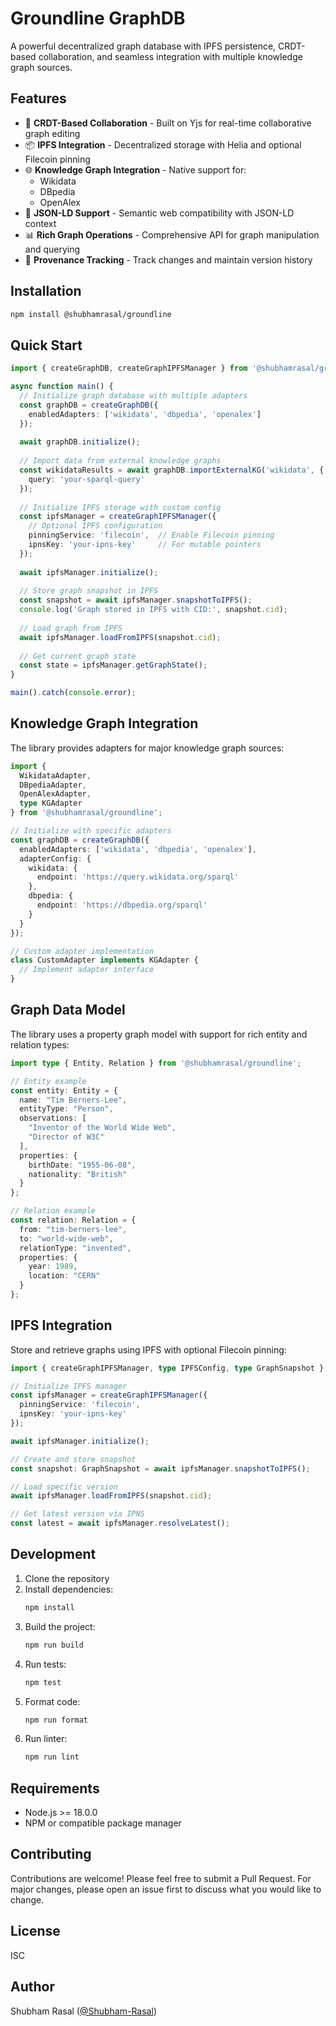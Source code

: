 # Groundline GraphDB

A powerful decentralized graph database with IPFS persistence, CRDT-based collaboration, and seamless integration with multiple knowledge graph sources.

## Features

- 🔄 **CRDT-Based Collaboration** - Built on Yjs for real-time collaborative graph editing
- 📦 **IPFS Integration** - Decentralized storage with Helia and optional Filecoin pinning
- 🌐 **Knowledge Graph Integration** - Native support for:
  - Wikidata
  - DBpedia
  - OpenAlex
- 🔗 **JSON-LD Support** - Semantic web compatibility with JSON-LD context
- 📊 **Rich Graph Operations** - Comprehensive API for graph manipulation and querying
- 📝 **Provenance Tracking** - Track changes and maintain version history

## Installation

```bash
npm install @shubhamrasal/groundline
```

## Quick Start

```typescript
import { createGraphDB, createGraphIPFSManager } from '@shubhamrasal/groundline';

async function main() {
  // Initialize graph database with multiple adapters
  const graphDB = createGraphDB({
    enabledAdapters: ['wikidata', 'dbpedia', 'openalex']
  });
  
  await graphDB.initialize();
  
  // Import data from external knowledge graphs
  const wikidataResults = await graphDB.importExternalKG('wikidata', {
    query: 'your-sparql-query'
  });
  
  // Initialize IPFS storage with custom config
  const ipfsManager = createGraphIPFSManager({
    // Optional IPFS configuration
    pinningService: 'filecoin',  // Enable Filecoin pinning
    ipnsKey: 'your-ipns-key'     // For mutable pointers
  });
  
  await ipfsManager.initialize();
  
  // Store graph snapshot in IPFS
  const snapshot = await ipfsManager.snapshotToIPFS();
  console.log('Graph stored in IPFS with CID:', snapshot.cid);
  
  // Load graph from IPFS
  await ipfsManager.loadFromIPFS(snapshot.cid);
  
  // Get current graph state
  const state = ipfsManager.getGraphState();
}

main().catch(console.error);
```

## Knowledge Graph Integration

The library provides adapters for major knowledge graph sources:

```typescript
import { 
  WikidataAdapter, 
  DBpediaAdapter, 
  OpenAlexAdapter,
  type KGAdapter 
} from '@shubhamrasal/groundline';

// Initialize with specific adapters
const graphDB = createGraphDB({
  enabledAdapters: ['wikidata', 'dbpedia', 'openalex'],
  adapterConfig: {
    wikidata: {
      endpoint: 'https://query.wikidata.org/sparql'
    },
    dbpedia: {
      endpoint: 'https://dbpedia.org/sparql'
    }
  }
});

// Custom adapter implementation
class CustomAdapter implements KGAdapter {
  // Implement adapter interface
}
```

## Graph Data Model

The library uses a property graph model with support for rich entity and relation types:

```typescript
import type { Entity, Relation } from '@shubhamrasal/groundline';

// Entity example
const entity: Entity = {
  name: "Tim Berners-Lee",
  entityType: "Person",
  observations: [
    "Inventor of the World Wide Web",
    "Director of W3C"
  ],
  properties: {
    birthDate: "1955-06-08",
    nationality: "British"
  }
};

// Relation example
const relation: Relation = {
  from: "tim-berners-lee",
  to: "world-wide-web",
  relationType: "invented",
  properties: {
    year: 1989,
    location: "CERN"
  }
};
```

## IPFS Integration

Store and retrieve graphs using IPFS with optional Filecoin pinning:

```typescript
import { createGraphIPFSManager, type IPFSConfig, type GraphSnapshot } from '@shubhamrasal/groundline';

// Initialize IPFS manager
const ipfsManager = createGraphIPFSManager({
  pinningService: 'filecoin',
  ipnsKey: 'your-ipns-key'
});

await ipfsManager.initialize();

// Create and store snapshot
const snapshot: GraphSnapshot = await ipfsManager.snapshotToIPFS();

// Load specific version
await ipfsManager.loadFromIPFS(snapshot.cid);

// Get latest version via IPNS
const latest = await ipfsManager.resolveLatest();
```

## Development

1. Clone the repository
2. Install dependencies:
   ```bash
   npm install
   ```
3. Build the project:
   ```bash
   npm run build
   ```
4. Run tests:
   ```bash
   npm test
   ```
5. Format code:
   ```bash
   npm run format
   ```
6. Run linter:
   ```bash
   npm run lint
   ```

## Requirements

- Node.js >= 18.0.0
- NPM or compatible package manager

## Contributing

Contributions are welcome! Please feel free to submit a Pull Request. For major changes, please open an issue first to discuss what you would like to change.

## License

ISC

## Author

Shubham Rasal ([@Shubham-Rasal](https://github.com/Shubham-Rasal))
